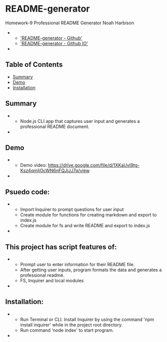 # README-generator

Homework-9 Professional README Generator
Noah Harbison

*
    * <a href="https://github.com/nizzyno/readme-generator">'README-generator - Github'</a>
    * <a href="https://nizzyno.github.io/readme-generator/">'README-generator - Github IO'</a>
*

  ## Table of Contents
  - [Summary](#summary)
  - [Demo](#demo)
  - [Installation](#installation)

## Summary

*
    * Node.js CLI app that captures user input and generates a professional README document.
*

## Demo

*
    * Demo video: https://drive.google.com/file/d/1XKaUvI9tg-Ksz4qmIjOcWN6nFQJiJJ7q/view 
*

## Psuedo code:

*
    * Import Inquirer to prompt questions for user input
    * Create module for functions for creating markdown and export to index.js
    * Create module for fs and write README and export to index.js
*

## This project has script features of:

*
    * Prompt user to enter information for their README file. 
    * After getting user inputs, program formats the data and generates a professional readme.
    * FS, Inquirer and local modules
*

## Installation:

*
    * Run Terminal or CLI. Install Inquirer by using the command 'npm install inquirer' while in the project root directory.
    * Run command 'node index' to start program.
*